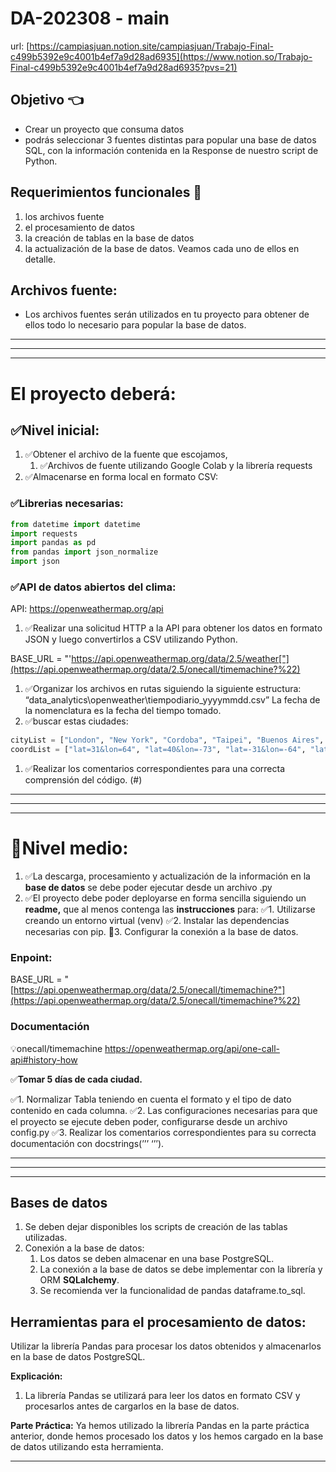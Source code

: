 # DA-202308 - main

url: [https://campiasjuan.notion.site/campiasjuan/Trabajo-Final-c499b5392e9c4001b4ef7a9d28ad6935](https://www.notion.so/Trabajo-Final-c499b5392e9c4001b4ef7a9d28ad6935?pvs=21)

## Objetivo 👈

- Crear un proyecto que consuma datos
- podrás seleccionar 3 fuentes distintas para popular una base de datos SQL, con la información contenida en la Response de nuestro script de Python.

## Requerimientos funcionales 🔎

1. los archivos fuente
2. el procesamiento de datos
3. la creación de tablas en la base de datos
4. la actualización de la base de datos.
Veamos cada uno de ellos en detalle.

## Archivos fuente:

- Los archivos fuentes serán utilizados en tu proyecto para obtener de ellos todo lo
necesario para popular la base de datos.

---
---
---

# El proyecto deberá:


## ✅Nivel inicial:

1. ✅Obtener el archivo de la fuente que escojamos,
    1. ✅Archivos de fuente utilizando Google Colab y la librería requests
2. ✅Almacenarse en forma local en formato CSV:

### ✅Librerias necesarias:

```python
from datetime import datetime
import requests
import pandas as pd
from pandas import json_normalize
import json
```

### ✅API de datos abiertos del clima:

API: https://openweathermap.org/api

1. ✅Realizar una solicitud HTTP a la API para obtener los datos en formato JSON y luego convertirlos a CSV utilizando Python.

BASE_URL = "'https://api.openweathermap.org/data/2.5/weather["](https://api.openweathermap.org/data/2.5/onecall/timemachine?%22)

1. ✅Organizar los archivos en rutas siguiendo la siguiente estructura:
“data_analytics\openweather\tiempodiario_yyyymmdd.csv”
La fecha de la nomenclatura es la fecha del tiempo tomado.
2. ✅buscar estas ciudades:

```python
cityList = ["London", "New York", "Cordoba", "Taipei", "Buenos Aires", "Mexico DF", "Dublin", "Tilfis", "Bogota", "Tokio"]
coordList = ["lat=31&lon=64", "lat=40&lon=-73", "lat=-31&lon=-64", "lat=25&lon=64", "lat=-34&lon=-58", "lat=19&lon=-99", "lat=53&lon=6", "lat=41&lon=44", "lat=4&lon=74", "lat=35&lon=139"]
```

1. ✅Realizar los comentarios correspondientes para una correcta comprensión del código. (#)

---
---
---

# 👷Nivel medio:

1. ✅La descarga, procesamiento y actualización de la información en la **base de datos**
se debe poder ejecutar desde un archivo .py
2. ✅El proyecto debe poder deployarse en forma sencilla siguiendo un **readme,** que al menos contenga las **instrucciones** para:
    ✅1.  Utilizarse creando un entorno virtual (venv)
    ✅2. Instalar las dependencias necesarias con pip.
    👷3. Configurar la conexión a la base de datos.

### Enpoint:

BASE_URL = "[https://api.openweathermap.org/data/2.5/onecall/timemachine?"](https://api.openweathermap.org/data/2.5/onecall/timemachine?%22)

### Documentación

💡onecall/timemachine
https://openweathermap.org/api/one-call-api#history-how



✅**Tomar 5 días de cada ciudad.**

✅1. Normalizar Tabla teniendo en cuenta el formato y el tipo de dato contenido en cada columna.
✅2. Las configuraciones necesarias para que el proyecto se ejecute deben poder, configurarse desde un archivo config.py
✅3. Realizar los comentarios correspondientes para su correcta documentación con docstrings(’’’ ‘’’).

---
---
---

## Bases de datos

1. Se deben dejar disponibles los scripts de creación de las tablas utilizadas.
2. Conexión a la base de datos:
    1. Los datos se deben almacenar en una base PostgreSQL.
    2. La conexión a la base de datos se debe implementar con la librería y ORM **SQLalchemy**.
    3. Se recomienda ver la funcionalidad de pandas dataframe.to_sql.

## ****Herramientas para el procesamiento de datos:****

Utilizar la librería Pandas para procesar los datos obtenidos y almacenarlos en la base de datos PostgreSQL.

**Explicación:**

1. La librería Pandas se utilizará para leer los datos en formato CSV y procesarlos antes de cargarlos en la base de datos.

**Parte Práctica:**
Ya hemos utilizado la librería Pandas en la parte práctica anterior, donde hemos procesado los datos y los hemos cargado en la base de datos utilizando esta herramienta.

---